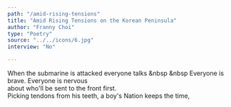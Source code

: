 ```yaml
---
path: "/amid-rising-tensions"
title: "Amid Rising Tensions on the Korean Peninsula"
author: "Franny Choi"
type: "Poetry"
source: "../../icons/6.jpg"
interview: "No"

---
```


When the submarine is attacked everyone talks &nbsp &nbsp Everyone is brave. Everyone is nervous </br>
about who'll be sent to the front first. </br>
       Picking tendons from his teeth, a boy's  Nation keeps the time, </br>